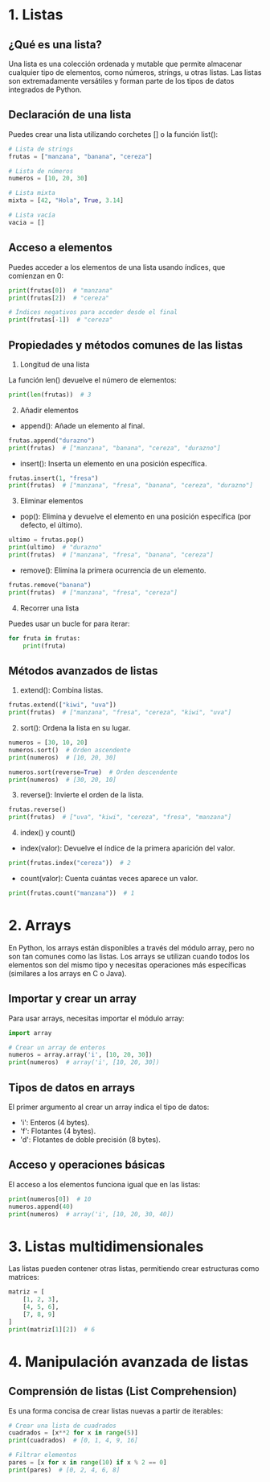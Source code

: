 # 1. Listas

## ¿Qué es una lista?

Una lista es una colección ordenada y mutable que permite almacenar cualquier tipo de elementos, como números, strings, u otras listas. Las listas son extremadamente versátiles y forman parte de los tipos de datos integrados de Python.

## Declaración de una lista

Puedes crear una lista utilizando corchetes [] o la función list():

```python
# Lista de strings
frutas = ["manzana", "banana", "cereza"]

# Lista de números
numeros = [10, 20, 30]

# Lista mixta
mixta = [42, "Hola", True, 3.14]

# Lista vacía
vacia = []
```

## Acceso a elementos

Puedes acceder a los elementos de una lista usando índices, que comienzan en 0:

```python
print(frutas[0])  # "manzana"
print(frutas[2])  # "cereza"

# Índices negativos para acceder desde el final
print(frutas[-1])  # "cereza"
```

## Propiedades y métodos comunes de las listas

1. Longitud de una lista

La función len() devuelve el número de elementos:

```python
print(len(frutas))  # 3
```

2. Añadir elementos

- append(): Añade un elemento al final.

```python
frutas.append("durazno")
print(frutas)  # ["manzana", "banana", "cereza", "durazno"]
```

- insert(): Inserta un elemento en una posición específica.

```python
frutas.insert(1, "fresa")
print(frutas)  # ["manzana", "fresa", "banana", "cereza", "durazno"]
```

3. Eliminar elementos

- pop(): Elimina y devuelve el elemento en una posición específica (por defecto, el último).

```python
ultimo = frutas.pop()
print(ultimo)  # "durazno"
print(frutas)  # ["manzana", "fresa", "banana", "cereza"]
```

- remove(): Elimina la primera ocurrencia de un elemento.

```python
frutas.remove("banana")
print(frutas)  # ["manzana", "fresa", "cereza"]
```

4. Recorrer una lista

Puedes usar un bucle for para iterar:

```python
for fruta in frutas:
    print(fruta)
```

## Métodos avanzados de listas

1. extend(): Combina listas.

```python
frutas.extend(["kiwi", "uva"])
print(frutas)  # ["manzana", "fresa", "cereza", "kiwi", "uva"]
```

2. sort(): Ordena la lista en su lugar.

```python
numeros = [30, 10, 20]
numeros.sort()  # Orden ascendente
print(numeros)  # [10, 20, 30]

numeros.sort(reverse=True)  # Orden descendente
print(numeros)  # [30, 20, 10]
```

3. reverse(): Invierte el orden de la lista.

```python
frutas.reverse()
print(frutas)  # ["uva", "kiwi", "cereza", "fresa", "manzana"]
```

4. index() y count()

- index(valor): Devuelve el índice de la primera aparición del valor.

```python
print(frutas.index("cereza"))  # 2
```

- count(valor): Cuenta cuántas veces aparece un valor.

```python
print(frutas.count("manzana"))  # 1
```

# 2. Arrays

En Python, los arrays están disponibles a través del módulo array, pero no son tan comunes como las listas. Los arrays se utilizan cuando todos los elementos son del mismo tipo y necesitas operaciones más específicas (similares a los arrays en C o Java).

## Importar y crear un array

Para usar arrays, necesitas importar el módulo array:

```python
import array

# Crear un array de enteros
numeros = array.array('i', [10, 20, 30])
print(numeros)  # array('i', [10, 20, 30])
```

## Tipos de datos en arrays

El primer argumento al crear un array indica el tipo de datos:

- 'i': Enteros (4 bytes).
- 'f': Flotantes (4 bytes).
- 'd': Flotantes de doble precisión (8 bytes).

## Acceso y operaciones básicas

El acceso a los elementos funciona igual que en las listas:

```python
print(numeros[0])  # 10
numeros.append(40)
print(numeros)  # array('i', [10, 20, 30, 40])
```

# 3. Listas multidimensionales

Las listas pueden contener otras listas, permitiendo crear estructuras como matrices:

```python
matriz = [
    [1, 2, 3],
    [4, 5, 6],
    [7, 8, 9]
]
print(matriz[1][2])  # 6
```

# 4. Manipulación avanzada de listas

## Comprensión de listas (List Comprehension)

Es una forma concisa de crear listas nuevas a partir de iterables:

```python
# Crear una lista de cuadrados
cuadrados = [x**2 for x in range(5)]
print(cuadrados)  # [0, 1, 4, 9, 16]

# Filtrar elementos
pares = [x for x in range(10) if x % 2 == 0]
print(pares)  # [0, 2, 4, 6, 8]
```
